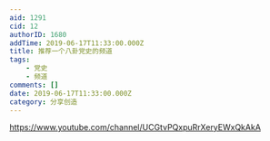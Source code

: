 ```yaml
---
aid: 1291
cid: 12
authorID: 1680
addTime: 2019-06-17T11:33:00.000Z
title: 推荐一个八卦党史的频道
tags:
    - 党史
    - 频道
comments: []
date: 2019-06-17T11:33:00.000Z
category: 分享创造
---
```


https://www.youtube.com/channel/UCGtvPQxpuRrXeryEWxQkAkA
